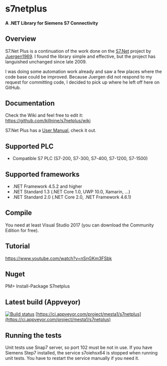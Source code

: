 # s7netplus
#### A .NET Library for Siemens S7 Connectivity

## Overview

S7.Net Plus is a continuation of the work done on the [S7.Net](http://s7net.codeplex.com/) project by [Juergen1969](http://www.codeplex.com/site/users/view/juergen1969).
I found the library simple and effective, but the project has languished unchanged since late 2009.

I was doing some automation work already and saw a few places where the code base could be improved. Because Juergen did not respond
to my request for committing code, I decided to pick up where he left off here on GitHub.

## Documentation
Check the Wiki and feel free to edit it: https://github.com/killnine/s7netplus/wiki

S7.Net Plus has a [User Manual](https://github.com/killnine/s7netplus/blob/master/Documentation/Documentation.pdf), check it out.

## Supported PLC

+ Compatible S7 PLC (S7-200, S7-300, S7-400, S7-1200, S7-1500)

## Supported frameworks
+ .NET Framework 4.5.2 and higher
+ .NET Standard 1.3 (.NET Core 1.0, UWP 10.0, Xamarin, ...)
+ .NET Standard 2.0 (.NET Core 2.0, .NET Framework 4.6.1)

## Compile
You need at least Visual Studio 2017 (you can download the Community Edition for free).

## Tutorial

https://www.youtube.com/watch?v=nSnGKm3FSbk

## Nuget

PM> Install-Package S7netplus

## Latest build (Appveyor)
[![Build status](https://ci.appveyor.com/api/projects/status/ousjt8sn9b1w43p6?svg=true)](https://ci.appveyor.com/project/mesta1/s7netplus)
[https://ci.appveyor.com/project/mesta1/s7netplus](https://ci.appveyor.com/project/mesta1/s7netplus)

## Running the tests

Unit tests use Snap7 server, so port 102 must be not in use.
If you have Siemens Step7 installed, the service s7oiehsx64 is stopped when running unit tests.
You have to restart the service manually if you need it.
